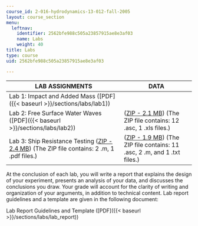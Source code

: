 ```yaml
---
course_id: 2-016-hydrodynamics-13-012-fall-2005
layout: course_section
menu:
  leftnav:
    identifier: 2562bfe988c505a23857915ae8e3af03
    name: Labs
    weight: 40
title: Labs
type: course
uid: 2562bfe988c505a23857915ae8e3af03

---
```


| LAB ASSIGNMENTS | DATA |
| --- | --- |
| Lab 1: Impact and Added Mass ([PDF]({{< baseurl >}}/sections/labs/lab1)) | &nbsp; |
| Lab 2: Free Surface Water Waves ([PDF]({{< baseurl >}}/sections/labs/lab2)) | ([ZIP - 2.1 MB](/coursemedia/2-016-hydrodynamics-13-012-fall-2005/f53a0bb73c5c695eca102847188172bf_lab2data.zip)) (The ZIP file contains: 12 .asc, 1 .xls files.) |
| Lab 3: Ship Resistance Testing ([ZIP - 2.4 MB](/coursemedia/2-016-hydrodynamics-13-012-fall-2005/bafc7034b0f4fef83babee65b567444f_lab3.zip)) (The ZIP file contains: 2 .m, 1 .pdf files.) | ([ZIP - 1.9 MB](/coursemedia/2-016-hydrodynamics-13-012-fall-2005/ffb914b7a0e48e8b27a728406b8f4615_lab3data.zip)) (The ZIP file contains: 11 .asc, 2 .m, and 1 .txt files.) 

At the conclusion of each lab, you will write a report that explains the design of your experiment, presents an analysis of your data, and discusses the conclusions you draw. Your grade will account for the clarity of writing and organization of your arguments, in addition to technical content. Lab report guidelines and a template are given in the following document:

Lab Report Guidelines and Template ([PDF]({{< baseurl >}}/sections/labs/lab_report))